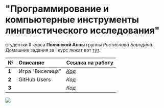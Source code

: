 # "Программирование и компьютерные инструменты лингвистического исследования" 
студентки II курса **Полянской Анны** группы *Ростислава Бородина*.
Домашние задания за I курс лежат вот [тут](https://github.com/polyankaglade/Proga).

№|Описание|Ссылка на работу
:---|:---|:---
**1**|Игра "Виселица"|*[Код](https://github.com/polyankaglade/proga2k18/blob/master/HW/HW1/%D0%B2%D0%B8%D1%81%D0%B5%D0%BB%D0%B8%D1%86%D0%B0.py)*
**2**|GitHub Users|*Код*
**3**||*Код*


![](https://pp.userapi.com/c840120/v840120500/43f4a/MRCqUL4ABp0.jpg)

